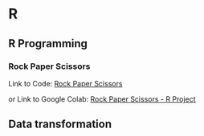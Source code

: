 # R

## R Programming

### Rock Paper Scissors

Link to Code: [Rock Paper Scissors](rock_paper_scissors.r)

or Link to Google Colab: [Rock Paper Scissors - R Project](https://colab.research.google.com/drive/1JlQhGCbcCSe1185fQ2cJuLLgtCswc7X8?usp=sharing)

## Data transformation
